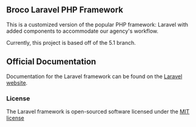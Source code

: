 ## Broco Laravel PHP Framework

This is a customized version of the popular PHP framework: Laravel with added components to accommodate our agency's workflow.

Currently, this project is based off of the 5.1 branch.

## Official Documentation

Documentation for the Laravel framework can be found on the [Laravel website](https://laravel.com/docs/5.1).

### License

The Laravel framework is open-sourced software licensed under the [MIT license](http://opensource.org/licenses/MIT)
